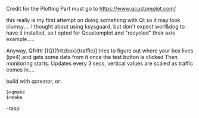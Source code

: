 Credit for the Plotting Part must go to https://www.qcustomplot.com/


this really is my first attempt on doing something with Qt so it may look clumsy....
I thought about using ksysguard, but don't expect worl&dog to have it installed, so I opted for Qcustomplot and "recycled"
their axis example.....

Anyway, Qfrittr [(Q)(fritzbox)(traffic)] tries to figure out where your box lives (ipv4) and gets some data from it once the test button is clicked 
Then monitoring starts.
Updates every 3 secs, vertical values are scaled as traffic comes in....

build with qcreator, or:
``` 
$>qmake
$>make
```

   -rasp
